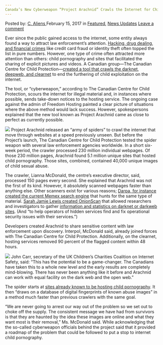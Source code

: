 ```yaml
---
Canada’s New Cyberweapon “Project Arachnid” Crawls the Internet for Child Pornography
---
```

<article class="post-listing post-18132 post type-post status-publish format-standard has-post-thumbnail hentry category-deepdot-news category-news-updates">
    <div class="post-inner">
        <span>Posted by: <a href="https://www.deepdotweb.com/author/caliens/" title="">C. Aliens </a></span>
    <span>February 15, 2017</span>
    <span>in <a href="https://www.deepdotweb.com/category/deepdot-news/" rel="category tag">Featured</a>, <a href="https://www.deepdotweb.com/category/news-updates/" rel="category tag">News Updates</a></span>
    <span><a href="https://www.deepdotweb.com/2017/02/15/canadas-new-cyberweapon-project-arachnid-crawls-the-internet-for-child-pornography/#respond">Leave a comment</a></span>
    </p>
    <div class="clear"></div>
    <div class="entry">
    <p>Ever since the public gained access to the internet, some entity always found a way to attract law enforcement’s attention. <a href="https://www.deepdotweb.com/marketplace-directory/categories/top-markets/">Hacking, drug dealing, and financial crimes</a> like credit card fraud or identity theft often topped the list in pure numbers. However, one type of crime often attracted more attention than others: child pornography and sites that facilitated the sharing of explicit pictures and videos. A Canadian group—The Canadian Centre for Child Protection—<a href="https://www.protectchildren.ca/app/en/csa_imagery-arachnid">created a tool that crawls the darknet, deepweb, and clearnet</a> to end the furthering of child exploitation on the internet.</p>
    <p>The tool, or “cyberweapon,” according to The Canadian Centre for Child Protection, scours the internet for illegal material and, in instances where possible, sends take-down notices to the hosting service. The ongoing case against the admin of Freedom Hosting painted a clear picture of situations where the above method would lack success. However, spokespersons explained that the new tool known as Project Arachnid came as close to perfect as currently possible.</p>
    <p><img class="wp-image-18136 aligncenter" src="https://www.deepdotweb.com/wp-content/uploads/2017/02/word-image-29.jpeg" srcset="https://www.deepdotweb.com/wp-content/uploads/2017/02/word-image-29.jpeg 735w, https://www.deepdotweb.com/wp-content/uploads/2017/02/word-image-29-300x132.jpeg 300w" sizes="(max-width: 735px) 100vw, 735px"/> Project Arachnid released an “army of spiders” to crawl the internet that move through websites at a speed previously unseen. But before the Project’s launch, The Canadian Centre for Child Protection tested the spider weapon with several law enforcement agencies worldwide. In a short six-week period, the crawler processed 230 million individual webpages. Of those 230 million pages, Arachnid found 5.1 million unique sites that hosted child pornography. Those sites, combined, contained 40,000 unique images of child sexual abuse.</p>
    <p>The crawler, Lianna McDonald, the centre’s executive director, said, processed 150 pages every second. She explained that Arachnid was not the first of its kind. However, it absolutely scanned webpages faster than anything else. Other scanners exist for various reasons; <a href="https://www.deepdotweb.com/2017/01/18/darpa-fight-human-trafficking/">Darpa, for instance created the current Memex search engine</a> that hunts for the same type of material. <a href="https://onionscan.org/">Sarah Jamie Lewis created OnionScan</a> that allowed researchers and investigators to gather <a href="https://www.deepdotweb.com/2016/04/12/onionscan-tests-anonymity-dark-net-domains/">information and statistics on darknet or darkweb sites</a>. (And “to help operators of hidden services find and fix operational security issues with their services.”)</p>
    <p>Developers created Arachnid to share sensitive content with law enforcement upon discovery. Interpol, McDonald said, already joined forces with The Canadian Centre for Child Protection. Additionally, on the clearnet, hosting services removed 90 percent of the flagged content within 48 hours.</p>
    <p><img class="wp-image-18137 aligncenter" src="https://www.deepdotweb.com/wp-content/uploads/2017/02/word-image-30.jpeg" srcset="https://www.deepdotweb.com/wp-content/uploads/2017/02/word-image-30.jpeg 725w, https://www.deepdotweb.com/wp-content/uploads/2017/02/word-image-30-300x155.jpeg 300w" sizes="(max-width: 725px) 100vw, 725px"/> John Carr, secretary of the UK Children’s Charities Coalition on Internet Safety, said: “This has the potential to be a game-changer. The Canadians have taken this to a whole new level and the early results are completely mind-blowing. There has never been anything like it before and Arachnid can work with equal facility on the dark web and the open web.”</p>
    <p>The spider starts at <a href="https://www.deepdotweb.com/tag/playpen/">sites already known to be hosting child pornography</a>. It then “draws on a database of digital fingerprints of known abuse images” in a method much faster than previous crawlers with the same goal.</p>
    <p>“We are never going to arrest our way out of the problem so we set out to choke off the supply. The consistent message we have had from survivors is that they are haunted by the idea these images are online and what they want most is their removal,” Ms. McDonald said. While acknowledging that the so-called cyberweapon officials behind the project said that it provided a roadmap of the problem that could be followed to put a stop to internet child pornography.</p>
    </div>
    <span style="display:none" class="updated">2017-02-15</span>
    <div style="display:none" class="vcard author" itemprop="author" itemscope itemtype="http://schema.org/Person"><strong class="fn" itemprop="name"><a href="https://www.deepdotweb.com/author/caliens/" title="Posts by C. Aliens" rel="author">C. Aliens</a></strong></div>
    </div>
</article>

